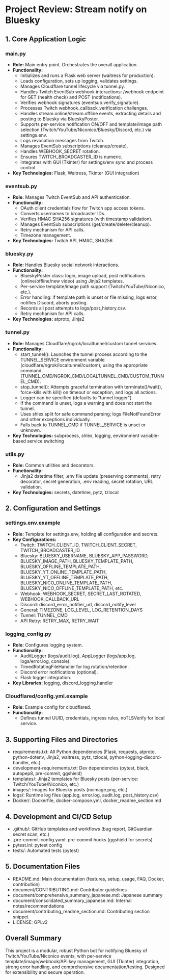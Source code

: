 # Project Review: Stream notify on Bluesky

## 1. Core Application Logic

### main.py
- **Role:** Main entry point. Orchestrates the overall application.
- **Functionality:**
  - Initializes and runs a Flask web server (waitress for production).
  - Loads configuration, sets up logging, validates settings.
  - Manages Cloudflare tunnel lifecycle via tunnel.py.
  - Handles Twitch EventSub webhook interactions: /webhook endpoint for GET (health check) and POST (notifications).
  - Verifies webhook signatures (eventsub.verify_signature).
  - Processes Twitch webhook_callback_verification challenges.
  - Handles stream.online/stream.offline events, extracting details and posting to Bluesky via BlueskyPoster.
  - Supports per-service notification ON/OFF and template/image path selection (Twitch/YouTube/Niconico/Bluesky/Discord, etc.) via settings.env.
  - Logs revocation messages from Twitch.
  - Manages EventSub subscriptions (cleanup/create).
  - Handles WEBHOOK_SECRET rotation.
  - Ensures TWITCH_BROADCASTER_ID is numeric.
  - Integrates with GUI (Tkinter) for settings/env sync and process control.
- **Key Technologies:** Flask, Waitress, Tkinter (GUI integration)

### eventsub.py
- **Role:** Manages Twitch EventSub and API authentication.
- **Functionality:**
  - OAuth client credentials flow for Twitch app access tokens.
  - Converts usernames to broadcaster IDs.
  - Verifies HMAC SHA256 signatures (with timestamp validation).
  - Manages EventSub subscriptions (get/create/delete/cleanup).
  - Retry mechanism for API calls.
  - Timezone management.
- **Key Technologies:** Twitch API, HMAC, SHA256

### bluesky.py
- **Role:** Handles Bluesky social network interactions.
- **Functionality:**
  - BlueskyPoster class: login, image upload, post notifications (online/offline/new video) using Jinja2 templates.
  - Per-service template/image path support (Twitch/YouTube/Niconico, etc.).
  - Error handling: if template path is unset or file missing, logs error, notifies Discord, aborts posting.
  - Records all post attempts to logs/post_history.csv.
  - Retry mechanism for API calls.
- **Key Technologies:** atproto, Jinja2

### tunnel.py
- **Role:** Manages Cloudflare/ngrok/localtunnel/custom tunnel services.
- **Functionality:**
  - start_tunnel(): Launches the tunnel process according to the TUNNEL_SERVICE environment variable (cloudflare/ngrok/localtunnel/custom), using the appropriate command (TUNNEL_CMD/NGROK_CMD/LOCALTUNNEL_CMD/CUSTOM_TUNNEL_CMD).
  - stop_tunnel(): Attempts graceful termination with terminate()/wait(), force-kills with kill() on timeout or exception, and logs all actions.
  - Logger can be specified (defaults to "tunnel.logger").
  - If the command is unset, logs a warning and does not start the tunnel.
  - Uses shlex.split for safe command parsing; logs FileNotFoundError and other exceptions individually.
  - Falls back to TUNNEL_CMD if TUNNEL_SERVICE is unset or unknown.
- **Key Technologies:** subprocess, shlex, logging, environment variable-based service switching

### utils.py
- **Role:** Common utilities and decorators.
- **Functionality:**
  - Jinja2 datetime filter, .env file update (preserving comments), retry decorator, secret generation, .env reading, secret rotation, URL validation.
- **Key Technologies:** secrets, datetime, pytz, tzlocal

## 2. Configuration and Settings

### settings.env.example
- **Role:** Template for settings.env, holding all configuration and secrets.
- **Key Configurations:**
  - Twitch: TWITCH_CLIENT_ID, TWITCH_CLIENT_SECRET, TWITCH_BROADCASTER_ID
  - Bluesky: BLUESKY_USERNAME, BLUESKY_APP_PASSWORD, BLUESKY_IMAGE_PATH, BLUESKY_TEMPLATE_PATH, BLUESKY_OFFLINE_TEMPLATE_PATH, BLUESKY_YT_ONLINE_TEMPLATE_PATH, BLUESKY_YT_OFFLINE_TEMPLATE_PATH, BLUESKY_NICO_ONLINE_TEMPLATE_PATH, BLUESKY_NICO_OFFLINE_TEMPLATE_PATH, etc.
  - Webhook: WEBHOOK_SECRET, SECRET_LAST_ROTATED, WEBHOOK_CALLBACK_URL
  - Discord: discord_error_notifier_url, discord_notify_level
  - General: TIMEZONE, LOG_LEVEL, LOG_RETENTION_DAYS
  - Tunnel: TUNNEL_CMD
  - API Retry: RETRY_MAX, RETRY_WAIT

### logging_config.py
- **Role:** Configures logging system.
- **Functionality:**
  - AuditLogger (logs/audit.log), AppLogger (logs/app.log, logs/error.log, console).
  - TimedRotatingFileHandler for log rotation/retention.
  - Discord error notifications (optional).
  - Flask logger integration.
- **Key Libraries:** logging, discord_logging.handler

### Cloudflared/config.yml.example
- **Role:** Example config for cloudflared.
- **Functionality:**
  - Defines tunnel UUID, credentials, ingress rules, noTLSVerify for local service.

## 3. Supporting Files and Directories

- requirements.txt: All Python dependencies (Flask, requests, atproto, python-dotenv, Jinja2, waitress, pytz, tzlocal, python-logging-discord-handler, etc.)
- development-requirements.txt: Dev dependencies (pytest, black, autopep8, pre-commit, ggshield)
- templates/: Jinja2 templates for Bluesky posts (per-service: Twitch/YouTube/Niconico, etc.)
- images/: Images for Bluesky posts (noimage.png, etc.)
- logs/: Runtime log files (app.log, error.log, audit.log, post_history.csv)
- Docker/: Dockerfile, docker-compose.yml, docker_readme_section.md

## 4. Development and CI/CD Setup

- .github/: GitHub templates and workflows (bug report, GitGuardian secret scan, etc.)
- .pre-commit-config.yaml: pre-commit hooks (ggshield for secrets)
- pytest.ini: pytest config
- tests/: Automated tests (pytest)

## 5. Documentation Files

- README.md: Main documentation (features, setup, usage, FAQ, Docker, contribution)
- document/CONTRIBUTING.md: Contributor guidelines
- document/comprehensive_summary_japanese.md: Japanese summary
- document/consolidated_summary_japanese.md: Internal notes/recommendations
- document/contributing_readme_section.md: Contributing section snippet
- LICENSE: GPLv2

## Overall Summary

This project is a modular, robust Python bot for notifying Bluesky of Twitch/YouTube/Niconico events, with per-service template/image/webhook/API key management, GUI (Tkinter) integration, strong error handling, and comprehensive documentation/testing. Designed for extensibility and secure operation.

